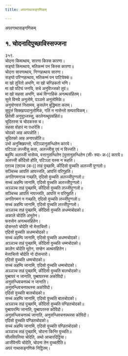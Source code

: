 ```yaml
---
title: अपरगाथासङ्गणिकम्

---
```

अपरगाथासङ्गणिकम्  


## १. चोदनादिपुच्छाविस्सज्जना

३५९.  
चोदना किमत्थाय, सारणा किस्स कारणा।  
सङ्घो किमत्थाय, मतिकम्मं पन किस्स कारणा॥  
चोदना सारणत्थाय, निग्गहत्थाय सारणा।  
सङ्घो परिग्गहत्थाय, मतिकम्मं पन पाटियेक्कं॥  
मा खो तुरितो अभणि, मा खो चण्डिकतो भणि।  
मा खो पटिघं जनयि, सचे अनुविज्जको तुवं॥  
मा खो सहसा अभणि, कथं विग्गाहिकं अनत्थसंहितम्।  
सुत्ते विनये अनुलोमे, पञ्ञत्ते अनुलोमिके॥  
अनुयोगवत्तं निसामय, कुसलेन बुद्धिमता कतम्।  
सुवुत्तं सिक्खापदानुलोमिकं, गतिं न नासेन्तो सम्परायिकम्।  
हितेसी अनुयुञ्जस्सु, कालेनत्थूपसंहितं॥  
चुदितस्स च चोदकस्स च।  
सहसा वोहारं मा पधारेसि।  
चोदको आह आपन्नोति।  
चुदितको आह अनापन्नोति॥  
उभो अनुक्खिपन्तो, पटिञ्ञानुसन्धितेन कारये।  
पटिञ्ञा लज्जीसु कता, अलज्जीसु एवं न विज्जति।  
बहुम्पि अलज्जी भासेय्य, वत्तानुसन्धितेन [वुत्तानुसन्धितेन (सी॰ स्या॰ क॰)] कारये॥  
अलज्जी कीदिसो होति, पटिञ्ञा यस्स न रूहति।  
एतञ्च [एवञ्च (क॰)] ताहं पुच्छामि, कीदिसो वुच्चति अलज्जी पुग्गलो॥  
सञ्चिच्च आपत्तिं आपज्जति, आपत्तिं परिगूहति।  
अगतिगमनञ्च गच्छति, एदिसो वुच्चति अलज्जीपुग्गलो॥  
सच्चं अहम्पि जानामि, एदिसो वुच्चति अलज्जीपुग्गलो।  
अञ्ञञ्च ताहं पुच्छामि, कीदिसो वुच्चति लज्जीपुग्गलो॥  
सञ्चिच्च आपत्तिं नापज्जति, आपत्तिं न परिगूहति।  
अगतिगमनं न गच्छति, एदिसो वुच्चति लज्जीपुग्गलो॥  
सच्चं अहम्पि जानामि, एदिसो वुच्चति लज्जीपुग्गलो।  
अञ्ञञ्च ताहं पुच्छामि, कीदिसो वुच्चति अधम्मचोदको॥  
अकाले चोदेति अभूतेन।  
फरुसेन अनत्थसंहितेन।  
दोसन्तरो चोदेति नो मेत्ताचित्तो।  
एदिसो वुच्चति अधम्मचोदको॥  
सच्चं अहम्पि जानामि, एदिसो वुच्चति अधम्मचोदको।  
अञ्ञञ्च ताहं पुच्छामि, कीदिसो वुच्चति धम्मचोदको॥  
कालेन चोदेति भूतेन, सण्हेन अत्थसंहितेन।  
मेत्ताचित्तो चोदेति नो दोसन्तरो।  
एदिसो वुच्चति धम्मचोदको॥  
सच्चं अहम्पि जानामि, एदिसो वुच्चति धम्मचोदको।  
अञ्ञञ्च ताहं पुच्छामि, कीदिसो वुच्चति बालचोदको॥  
पुब्बापरं न जानाति, पुब्बापरस्स अकोविदो।  
अनुसन्धिवचनपथं न जानाति।  
अनुसन्धिवचनपथस्स अकोविदो।  
एदिसो वुच्चति बालचोदको॥  
सच्चं अहम्पि जानामि, एदिसो वुच्चति बालचोदको।  
अञ्ञञ्च ताहं पुच्छामि, कीदिसो वुच्चति पण्डितचोदको॥  
पुब्बापरम्पि जानाति, पुब्बापरस्स कोविदो।  
अनुसन्धिवचनपथं जानाति, अनुसन्धिवचनपथस्स कोविदो।  
एदिसो वुच्चति पण्डितचोदको॥  
सच्चं अहम्पि जानामि, एदिसो वुच्चति पण्डितचोदको।  
अञ्ञञ्च ताहं पुच्छामि, चोदना किन्ति वुच्चति॥  
सीलविपत्तिया चोदेति, अथो आचारदिट्ठिया।  
आजीवेनपि चोदेति, चोदना तेन वुच्चतीति॥  
अपरं गाथासङ्गणिकं निट्ठितम्।  